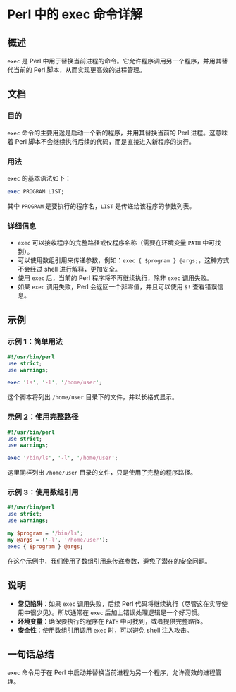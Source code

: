 <!--
Meta Description: # Perl 中的 exec 命令详解 ## 概述 `exec` 是 Perl 中用于替换当前进程的命令。它允许程序调用另一个程序，并用其替代当前的 Perl 脚本，从而实现更高效的进程管理。 ## 文档 ### 目的 `exec` 命令的主要用途是启动一个新的程序，并用其替换当前的 Perl 进程...
Meta Keywords: exec, perl, use, program, bin
-->

# Perl 中的 exec 命令详解

## 概述
`exec` 是 Perl 中用于替换当前进程的命令。它允许程序调用另一个程序，并用其替代当前的 Perl 脚本，从而实现更高效的进程管理。

## 文档
### 目的
`exec` 命令的主要用途是启动一个新的程序，并用其替换当前的 Perl 进程。这意味着 Perl 脚本不会继续执行后续的代码，而是直接进入新程序的执行。

### 用法
`exec` 的基本语法如下：

```perl
exec PROGRAM LIST;
```

其中 `PROGRAM` 是要执行的程序名，`LIST` 是传递给该程序的参数列表。

### 详细信息
- `exec` 可以接收程序的完整路径或仅程序名称（需要在环境变量 `PATH` 中可找到）。
- 可以使用数组引用来传递参数，例如：`exec { $program } @args;`，这种方式不会经过 shell 进行解释，更加安全。
- 使用 `exec` 后，当前的 Perl 程序将不再继续执行，除非 `exec` 调用失败。
- 如果 `exec` 调用失败，Perl 会返回一个非零值，并且可以使用 `$!` 查看错误信息。

## 示例
### 示例 1：简单用法
```perl
#!/usr/bin/perl
use strict;
use warnings;

exec 'ls', '-l', '/home/user';
```
这个脚本将列出 `/home/user` 目录下的文件，并以长格式显示。

### 示例 2：使用完整路径
```perl
#!/usr/bin/perl
use strict;
use warnings;

exec '/bin/ls', '-l', '/home/user';
```
这里同样列出 `/home/user` 目录的文件，只是使用了完整的程序路径。

### 示例 3：使用数组引用
```perl
#!/usr/bin/perl
use strict;
use warnings;

my $program = '/bin/ls';
my @args = ('-l', '/home/user');
exec { $program } @args;
```
在这个示例中，我们使用了数组引用来传递参数，避免了潜在的安全问题。

## 说明
- **常见陷阱**：如果 `exec` 调用失败，后续 Perl 代码将继续执行（尽管这在实际使用中很少见）。所以通常在 `exec` 后加上错误处理逻辑是一个好习惯。
- **环境变量**：确保要执行的程序在 `PATH` 中可找到，或者提供完整路径。
- **安全性**：使用数组引用调用 `exec` 时，可以避免 shell 注入攻击。

## 一句话总结
`exec` 命令用于在 Perl 中启动并替换当前进程为另一个程序，允许高效的进程管理。